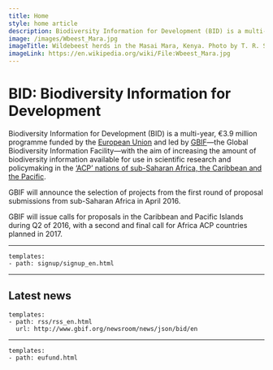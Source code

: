 ```yaml
---
title: Home
style: home article
description: Biodiversity Information for Development (BID) is a multi-year programme funded by the European Union and led by GBIF. Its aim is to increase the amount of biodiversity information available for use in scientific research and policymaking in the ‘ACP’ nations of sub-Saharan Africa, the Caribbean and the Pacific.
image: /images/Wbeest_Mara.jpg
imageTitle: Wildebeest herds in the Masai Mara, Kenya. Photo by T. R. Shankar Raman. CC BY 3.0.
imageLink: https://en.wikipedia.org/wiki/File:Wbeest_Mara.jpg
---
```

BID: Biodiversity Information for Development
===================

Biodiversity Information for Development (BID) is a multi-year, €3.9 million programme funded by the [European Union](http://europa.eu) and led by [GBIF](http://gbif.org)—the Global Biodiversity Information Facility—with the aim of increasing the amount of biodiversity information available for use in scientific research and policymaking in the [‘ACP’ nations of sub-Saharan Africa, the Caribbean and the Pacific](https://ec.europa.eu/europeaid/regions/african-caribbean-and-pacific-acp-region_en).

GBIF will announce the selection of projects from the first round of proposal submissions from sub-Saharan Africa in April 2016.

GBIF will issue calls for proposals in the Caribbean and Pacific Islands during Q2 of 2016, with a second and final call for Africa ACP countries planned in 2017.

-----------------

```styledYaml
templates:
- path: signup/signup_en.html
```

-----------------

Latest news
-------------------

```styledYaml
templates:
- path: rss/rss_en.html
  url: http://www.gbif.org/newsroom/news/json/bid/en
```
-------


```styledYaml
templates:
- path: eufund.html
```


